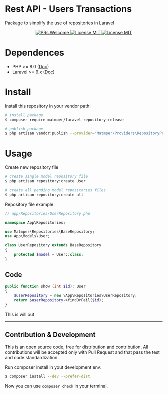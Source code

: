 # Rest API - Users Transactions

Package to simplify the use of repositories in Laravel

<p align="center">
    <a href="http://makeapullrequest.com">
        <img src="https://img.shields.io/badge/PRs-welcome-brightgreen.svg?style=flat-square" alt="PRs Welcome">
    </a>
    <a href="https://github.com/matmper/laravel-repository-release/actions/workflows/github_actions.yml?query=branch%3Amain+event%3Apush">
        <img src="https://github.com/matmper/laravel-repository-release/actions/workflows/github_actions.yml/badge.svg?event=push" alt="License MIT">
    </a>
    <a href="https://en.wikipedia.org/wiki/Proprietary_software">
        <img src="https://img.shields.io/badge/license-Proprietary-blue.svg?style=flat-square" alt="License MIT">
    </a>
</p>

# Dependences
- PHP >= 8.0 ([Doc](https://www.php.net/releases/8.0/pt_BR.php))
- Laravel >= 9.x ([Doc](https://laravel.com/docs/9.x/releases))

# Install

Install this repository in your vendor path:

```bash
# install package
$ composer require matmper/laravel-repository-release

# publish package
$ php artisan vendor:publish --provider="Matmper\Providers\RepositoryProvider"
````

# Usage

Create new repository file
```bash
# create single model repository file
$ php artisan repository:create User

# create all pending model repositories files
$ php artisan repository:create all
```

Repository file example:
```php
// app/Repositories/UserRepository.php

namespace App\Repositories;

use Matmper\Repositories\BaseRepository;
use App\Models\User;

class UserRepository extends BaseRepository
{
    protected $model = User::class;
}
```

## Code

```php
public function show (int $id): User
{
    $userRepository = new \App\Repositories\UserRepository;
    return $userRepository->findOrFail($id);
}
```

This is will out

---

## Contribution & Development

This is an open source code, free for distribution and contribution. All contributions will be accepted only with Pull Request and that pass the test and code standardization.

Run composer install in yout development env:
```bash
$ composer install --dev --prefer-dist
```

Now you can use `composer check` in your terminal.
